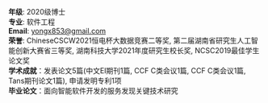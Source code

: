 **年级**: 2020级博士  
**专业**: 软件工程   
**Email**: yongx853@gmail.com    
**荣誉**: ChineseCSCW2021恒电杯大数据竞赛二等奖,  第二届湖南省研究生人工智能创新大赛省三等奖,  湖南科技大学2021年度研究生校长奖, NCSC2019最佳学生论文奖  
**学术成就**：发表论文5篇(中文EI期刊1篇, CCF C类会议1篇, CCF C类会议1篇, Tans期刊论文1篇), 申请发明专利1项  
**毕业论文**：面向智能软件开发的服务发现关键技术研究
